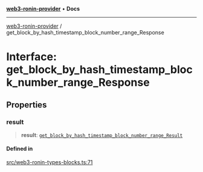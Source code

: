 [**web3-ronin-provider**](../README.md) • **Docs**

***

[web3-ronin-provider](../globals.md) / get\_block\_by\_hash\_timestamp\_block\_number\_range\_Response

# Interface: get\_block\_by\_hash\_timestamp\_block\_number\_range\_Response

## Properties

### result

> **result**: [`get_block_by_hash_timestamp_block_number_range_Result`](get_block_by_hash_timestamp_block_number_range_Result.md)

#### Defined in

[src/web3-ronin-types-blocks.ts:71](https://github.com/chuacw/web3-ronin-provider/blob/8f8ec8edfaa82f0741161cc9ab238177f2999ade/src/web3-ronin-types-blocks.ts#L71)
